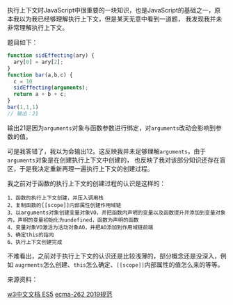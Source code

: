 执行上下文时JavaScript中很重要的一块知识，也是JavaScript的基础之一，原本我以为我已经够理解执行上下文，但是某天无意中看到一道题，
我发现我并未非常理解执行上下文。

题目如下：
```javascript
function sidEffecting(ary) {
  ary[0] = ary[2];
}
function bar(a,b,c) {
  c = 10
  sidEffecting(arguments);
  return a + b + c;
}
bar(1,1,1) 
// 输出：21
```

输出21是因为`arguments`对象与函数参数进行绑定，对`arguments`改动会影响到参数的值。

可是我答错了，我以为会输出12。这反映我并未足够理解`arguments`，由于`arguments`对象是在创建执行上下文中创建的，
也反映了我对该部分知识还存在盲区，于是我决定重新再理一遍执行上下文的创建过程。

我之前对于函数的执行上下文的创建过程的认识是这样的：

```
1、函数的执行上下文创建，并压入调用栈
2、复制函数的[[scope]]内部属性创建作用域链
3、以arguments对象创建变量对象VO，并把函数内声明的变量以及函数提升并添加到变量对象内，声明的变量初始化为undefined，函数为声明的函数
4、变量对象VO激活为活动对象AO，并把AO添加到作用域链前端
5、确定this的指向
6、执行上下文创建完成
```

不难看出，之前对于执行上下文的认识还是比较浅薄的，部分概念还是没深入，例如 `augrments`怎么创建、`this`怎么确定、`[[scope]]`内部属性的值怎么来的等等。

来源资料：

[w3中文文档 ES5](https://www.w3.org/html/ig/zh/wiki/ES5)
[ecma-262 2019规范](http://www.ecma-international.org/ecma-262/)